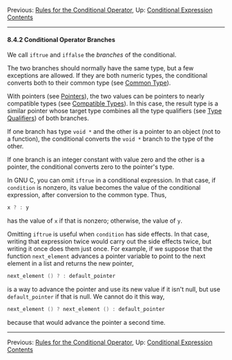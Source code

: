Previous: [Rules for the Conditional Operator](Conditional-Rules.md),
Up: [Conditional Expression](Conditional-Expression.md)  
[Contents](index.md#SEC_Contents "Table of contents")  

------------------------------------------------------------------------


#### 8.4.2 Conditional Operator Branches 


We call `iftrue` and `iffalse` the *branches* of
the conditional.

The two branches should normally have the same type, but a few
exceptions are allowed. If they are both numeric types, the conditional
converts both to their common type (see [Common
Type](Common-Type.md)).

With pointers (see [Pointers](Pointers.md)), the two values can be
pointers to nearly compatible types (see [Compatible
Types](Compatible-Types.md)). In this case, the result type is a
similar pointer whose target type combines all the type qualifiers (see
[Type Qualifiers](Type-Qualifiers.md)) of both branches.

If one branch has type `void *` and the other is a pointer to an object
(not to a function), the conditional converts the `void *` branch to the
type of the other.

If one branch is an integer constant with value zero and the other is a
pointer, the conditional converts zero to the pointer's type.

In GNU C, you can omit `iftrue` in a conditional expression.
In that case, if `condition` is nonzero, its value becomes
the value of the conditional expression, after conversion to the common
type. Thus,

``` C
x ? : y
```

has the value of `x` if that is nonzero; otherwise, the value of `y`.


Omitting `iftrue` is useful when `condition` has
side effects. In that case, writing that expression twice would carry
out the side effects twice, but writing it once does them just once. For
example, if we suppose that the function `next_element` advances a
pointer variable to point to the next element in a list and returns the
new pointer,

``` C
next_element () ? : default_pointer
```

is a way to advance the pointer and use its new value if it isn't null,
but use `default_pointer` if that is null. We cannot do it this way,

``` C
next_element () ? next_element () : default_pointer
```

because that would advance the pointer a second time.

------------------------------------------------------------------------

Previous: [Rules for the Conditional Operator](Conditional-Rules.md),
Up: [Conditional Expression](Conditional-Expression.md)  
[Contents](index.md#SEC_Contents "Table of contents")  
